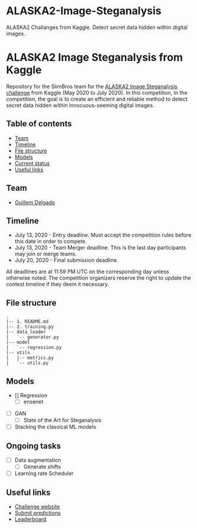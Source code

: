 # ALASKA2-Image-Steganalysis
ALASKA2 Challanges from Kaggle. Detect secret data hidden within digital images.

# ALASKA2 Image Steganalysis from Kaggle

Repository for the SlimBros team for the [ALASKA2 Image Steganalysis challenge](https://www.kaggle.com/c/alaska2-image-steganalysis/) from Kaggle (May 2020 to July 2020). In this competition, In the competition, the goal is to create an efficient and reliable method to detect secret data hidden within innocuous-seeming digital images. 

## Table of contents
  * [Team](#team)
  * [Timeline](#timeline)
  * [File structure](#file-structure) 
  * [Models](#models)
  * [Current status](#current-status) 
  * [Useful links](#useful-links)

## Team
- [Guillem Delgado](https://www.linkedin.com/in/guillem-delgado-gonzalo-576aa73a/)

## Timeline
- July 13, 2020 - Entry deadline. Must accept the competition rules before this date in order to compete.
- July 13, 2020 - Team Merger deadline. This is the last day participants may join or merge teams.
- July 20, 2020 - Final submission deadline.

All deadlines are at 11:59 PM UTC on the corresponding day unless otherwise noted. The competition organizers reserve the right to update the contest timeline if they deem it necessary.

## File structure
```
.
|-- 1. README.md
|-- 2. training.py
|-- data_loader
|   `-- generator.py
|-- model
|   `-- regression.py
|-- utils
|   |-- metrics.py
|   `-- utils.py

```

## Models
- [] Regression
  - [ ] ensenet
- [ ] GAN
  - [ ] State of the Art for Steganalysis 
- [ ] Stacking the classical ML models

## Ongoing tasks
- [ ] Data augmentation
  - [ ] Generate shifts
- [ ] Learning rate Scheduler

## Useful links
- [Challenge website](https://www.kaggle.com/c/alaska2-image-steganalysis/)
- [Submit predictions](https://www.kaggle.com/c/alaska2-image-steganalysis/submit)
- [Leaderboard](https://www.kaggle.com/c/alaska2-image-steganalysis/leaderboard)
